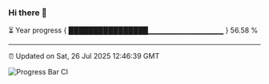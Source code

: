 ### Hi there 👋

⏳ Year progress { ████████████████▁▁▁▁▁▁▁▁▁▁▁▁▁▁ } 56.58 %

---

⏰ Updated on Sat, 26 Jul 2025 12:46:39 GMT

![Progress Bar CI](https://github.com/liununu/liununu/workflows/Progress%20Bar%20CI/badge.svg)
